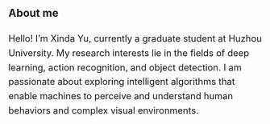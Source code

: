 <h2 style="margin: 2px 0px -10px;">
  <a style="text-decoration: none; color: inherit;">About me</a>
</h2>
<br>
<div style="font-size: 18px; line-height: 1.6;">
  <p>
   Hello! I’m Xinda Yu, currently a graduate student at Huzhou University.
  My research interests lie in the fields of deep learning, action recognition, and object detection.
  I am passionate about exploring intelligent algorithms that enable machines to perceive and understand human behaviors and complex   visual environments.
  </p>
</div>
